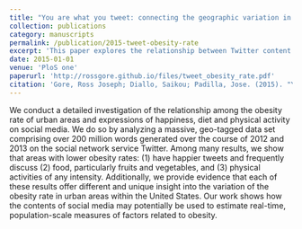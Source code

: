 ```yaml
---
title: "You are what you tweet: connecting the geographic variation in Americas obesity rate to twitter content"
collection: publications
category: manuscripts
permalink: /publication/2015-tweet-obesity-rate
excerpt: 'This paper explores the relationship between Twitter content and geographic variations in obesity rates across America, using social media data to understand health trends.'
date: 2015-01-01
venue: 'PloS one'
paperurl: 'http://rossgore.github.io/files/tweet_obesity_rate.pdf'
citation: 'Gore, Ross Joseph; Diallo, Saikou; Padilla, Jose. (2015). "You are what you tweet: connecting the geographic variation in Americas obesity rate to twitter content". <i>PloS one</i>. 10(9), e0133505.'
---
```

We conduct a detailed investigation of the relationship among the obesity rate of urban areas and expressions of happiness, diet and physical activity on social media. We do so by analyzing a massive, geo-tagged data set comprising over 200 million words generated over the course of 2012 and 2013 on the social network service Twitter. Among many results, we show that areas with lower obesity rates: (1) have happier tweets and frequently discuss (2) food, particularly fruits and vegetables, and (3) physical activities of any intensity. Additionally, we provide evidence that each of these results offer different and unique insight into the variation of the obesity rate in urban areas within the United States. Our work shows how the contents of social media may potentially be used to estimate real-time, population-scale measures of factors related to obesity.